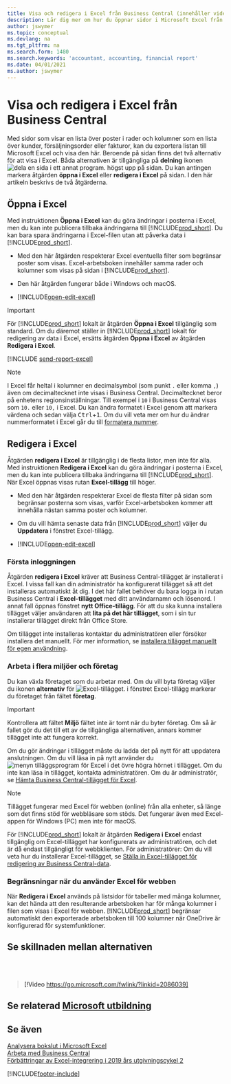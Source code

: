 ```yaml
---
title: Visa och redigera i Excel från Business Central (innehåller video)
description: Lär dig mer om hur du öppnar sidor i Microsoft Excel från Business Central för bättre dataanalyser.
author: jswymer
ms.topic: conceptual
ms.devlang: na
ms.tgt_pltfrm: na
ms.search.form: 1480
ms.search.keywords: 'accountant, accounting, financial report'
ms.date: 04/01/2021
ms.author: jswymer
---
```

# <a name="viewing-and-editing-in-excel-from-business-central" />Visa och redigera i Excel från Business Central

Med sidor som visar en lista över poster i rader och kolumner som en lista över kunder, försäljningsorder eller fakturor, kan du exportera listan till Microsoft Excel och visa den här. Beroende på sidan finns det två alternativ för att visa i Excel. Båda alternativen är tillgängliga på **delning** ikonen ![dela en sida i ett annat program.](media/share-icon.png) högst upp på sidan. Du kan antingen markera åtgärden **öppna i Excel** eller **redigera i Excel** på sidan. I den här artikeln beskrivs de två åtgärderna.

## <a name="open-in-excel" />Öppna i Excel

Med instruktionen **Öppna i Excel** kan du göra ändringar i posterna i Excel, men du kan inte publicera tillbaka ändringarna till [!INCLUDE[prod_short](includes/prod_short.md)]. Du kan bara spara ändringarna i Excel-filen utan att påverka data i [!INCLUDE[prod_short](includes/prod_short.md)].

- Med den här åtgärden respekterar Excel eventuella filter som begränsar poster som visas. Excel-arbetsboken innehåller samma rader och kolumner som visas på sidan i [!INCLUDE[prod_short](includes/prod_short.md)].

- Den här åtgärden fungerar både i Windows och macOS.
- [!INCLUDE[open-edit-excel](includes/open-and-edit-excel.md)]

> [!IMPORTANT]
> För [!INCLUDE[prod_short](includes/prod_short.md)] lokalt är åtgärden **Öppna i Excel** tillgänglig som standard. Om du däremot ställer in [!INCLUDE[prod_short](includes/prod_short.md)] lokalt för redigering av data i Excel, ersätts åtgärden **Öppna i Excel** av åtgärden **Redigera i Excel**.

[!INCLUDE [send-report-excel](includes/send-report-excel.md)] 

> [!NOTE]
> I Excel får heltal i kolumner en decimalsymbol (som punkt `.` eller komma `,`) även om decimaltecknet inte visas i Business Central. Decimaltecknet beror på enhetens regionsinställningar. Till exempel i `10` i Business Central visas som `10.` eller `10,` i Excel. Du kan ändra formatet i Excel genom att markera värdena och sedan välja <kbd>Ctrl</kbd>+<kbd>1</kbd>. Om du vill veta mer om hur du ändrar nummerformatet i Excel går du till [formatera nummer](https://support.microsoft.com/office/format-numbers-f27f865b-2dc5-4970-b289-5286be8b994a).


## <a name="edit-in-excel" />Redigera i Excel

Åtgärden **redigera i Excel** är tillgänglig i de flesta listor, men inte för alla. Med instruktionen **Redigera i Excel** kan du göra ändringar i posterna i Excel, men du kan inte publicera tillbaka ändringarna till [!INCLUDE[prod_short](includes/prod_short.md)]. När Excel öppnas visas rutan **Excel-tillägg** till höger.

- Med den här åtgärden respekterar Excel de flesta filter på sidan som begränsar posterna som visas, varför Excel-arbetsboken kommer att innehålla nästan samma poster och kolumner.

- Om du vill hämta senaste data från [!INCLUDE[prod_short](includes/prod_short.md)] väljer du **Uppdatera** i fönstret Excel-tillägg.
- [!INCLUDE[open-edit-excel](includes/open-and-edit-excel.md)]

### <a name="first-time-sign-in" />Första inloggningen

Åtgärden **redigera i Excel** kräver att Business Central-tillägget är installerat i Excel. I vissa fall kan din administratör ha konfigurerat tillägget så att det installeras automatiskt åt dig. I det här fallet behöver du bara logga in i rutan Business Central i **Excel-tillägget** med ditt användarnamn och lösenord. I annat fall öppnas fönstret **nytt Office-tillägg**. För att du ska kunna installera tillägget väljer användaren att **lita på det här tillägget**, som i sin tur installerar tillägget direkt från Office Store.

Om tillägget inte installeras kontaktar du administratören eller försöker installera det manuellt. För mer information, se [installera tillägget manuellt för egen användning](admin-deploy-excel-addin.md#install).

### <a name="work-across-environments-and-companies" />Arbeta i flera miljöer och företag

Du kan växla företaget som du arbetar med. Om du vill byta företag väljer du ikonen **alternativ** för ![Excel-tillägget.](media/cogwheel.png "Alternativ för Excel-tillägg") i fönstret Excel-tillägg markerar du företaget från fältet **företag**.  

> [!IMPORTANT]
> Kontrollera att fältet **Miljö** fältet inte är tomt när du byter företag. Om så är fallet gör du det till ett av de tillgängliga alternativen, annars kommer tillägget inte att fungera korrekt.  

Om du gör ändringar i tillägget måste du ladda det på nytt för att uppdatera anslutningen. Om du vill läsa in på nytt använder du ![menyn tilläggsprogram för Excel](media/excel-addin-menu.png "Meny Excel tillägg") i det övre högra hörnet i tillägget. Om du inte kan läsa in tillägget, kontakta administratören. Om du är administratör, se [Hämta Business Central-tillägget för Excel](admin-deploy-excel-addin.md).

> [!NOTE]
> Tillägget fungerar med Excel för webben (online) från alla enheter, så länge som det finns stöd för webbläsare som stöds. Det fungerar även med Excel-appen för Windows (PC) men inte för macOS.
>
> För [!INCLUDE[prod_short](includes/prod_short.md)] lokalt är åtgärden **Redigera i Excel** endast tillgänglig om Excel-tillägget har konfigurerats av administratören, och det är då endast tillgängligt för webbklienten. För administratörer: Om du vill veta hur du installerar Excel-tillägget, se [Ställa in Excel-tillägget för redigering av Business Central-data](/dynamics365/business-central/dev-itpro/administration/configuring-excel-addin).

### <a name="limits-when-using-excel-for-the-web" />Begränsningar när du använder Excel för webben

När **Redigera i Excel** används på listsidor för tabeller med många kolumner, kan det hända att den resulterande arbetsboken har för många kolumner i filen som visas i Excel för webben. [!INCLUDE[prod_short](includes/prod_short.md)] begränsar automatiskt den exporterade arbetsboken till 100 kolumner när OneDrive är konfigurerad för systemfunktioner. 

## <a name="see-the-differences-between-the-options" />Se skillnaden mellan alternativen
<br><br>  

> [!Video https://go.microsoft.com/fwlink/?linkid=2086039]

## <a name="see-related-microsoft-trainingtrainingmodulesconfigure-powerbi-excel-dynamics--business-centralindex" />Se relaterad [Microsoft utbildning](/training/modules/configure-powerbi-excel-dynamics-365-business-central/index)

## <a name="see-also" />Se även

[Analysera bokslut i Microsoft Excel](finance-analyze-excel.md)  
[Arbeta med Business Central](ui-work-product.md)  
[Förbättringar av Excel-integrering i 2019 års utgivningscykel 2](/dynamics365-release-plan/2019wave2/dynamics365-business-central/enhancements-excel-integration)  


[!INCLUDE[footer-include](includes/footer-banner.md)]
